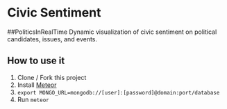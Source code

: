 Civic Sentiment
===============

#\#PoliticsInRealTime
Dynamic visualization of civic sentiment on political candidates, issues, and events.


## How to use it

1. Clone / Fork this project 
2. Install [Meteor](https://www.meteor.com)
3. ```export MONGO_URL=mongodb://[user]:[password]@domain:port/database```
4. Run ```meteor```
